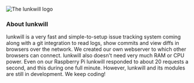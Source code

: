 ![The lunkwill logo](https://raw.github.com/0pq76r/lunkwill/master/www/logo.png)

### About lunkwill
lunkwill is a very fast and simple-to-setup issue tracking system coming along with a git integration to
read logs, show commits and view diffs in browsers over the network. We created our own webserver to which
other browsers can connect. lunkwill also doesn't need very much RAM or CPU power. Even on our Raspberry Pi
lunkwill responded to about 20 requests a second, and this during one full minute. However, lunkwill and its
modules are still in development. We keep coding!
